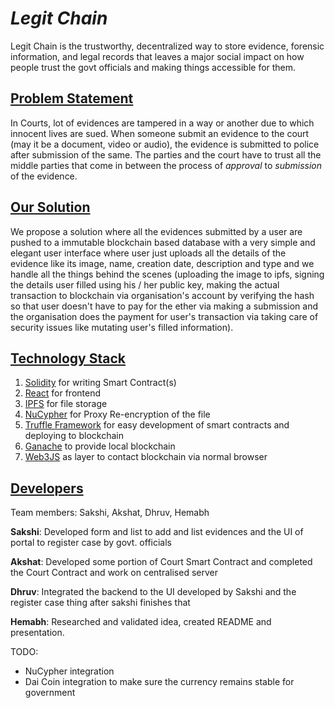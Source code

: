 # ***Legit Chain***

Legit Chain is the trustworthy, decentralized way to store evidence, forensic information, and legal records that leaves a major social impact on how people trust the govt officials and making things accessible for them.

## <u>Problem Statement</u>

<p>
In Courts, lot of evidences are tampered in a way or another due to which innocent lives are sued. When someone submit an evidence to the court (may it be a document, video or audio), the evidence is submitted to police after submission of the same. The parties and the court have to trust all the middle parties that come in between the process of <i>approval</i> to <i>submission</i> of the evidence.
</p>

## <u>Our Solution</u>
We propose a solution where all the evidences submitted by a user are pushed to a immutable blockchain based database with a very simple and elegant user interface where user just uploads all the details of the evidence like its image, name, creation date, description and type and we handle all the things behind the scenes (uploading the image to ipfs, signing the details user filled using his / her public key, making the actual transaction to blockchain via organisation's account by verifying the hash so that user doesn't have to pay for the ether via making a submission and the organisation does the payment for user's transaction via taking care of security issues like mutating user's filled information).

## <u>Technology Stack</u>
1. [Solidity](https://solidity.readthedocs.io/en/v0.4.24) for writing Smart Contract(s)
2. [React](https://reactjs.org) for frontend
3. [IPFS](https://ipfs.io/) for file storage
4. [NuCypher](https://www.nucypher.com/blockchain/) for Proxy Re-encryption of the file
5. [Truffle Framework](https://truffleframework.com/ganache) for easy development of smart contracts and deploying to blockchain
6. [Ganache](https://truffleframework.com/ganache) to provide local blockchain
7. [Web3JS](https://web3js.readthedocs.io/en/1.0/) as layer to contact blockchain via normal browser

## <u>Developers</u>
<p>
Team members: Sakshi, Akshat, Dhruv, Hemabh


<b>Sakshi</b>:
   Developed form and list to add and list evidences and the UI of portal to register case by govt. officials

<b>Akshat</b>:
   Developed some portion of Court Smart Contract and completed the Court Contract and work on centralised server

<b>Dhruv</b>:
   Integrated the backend to the UI developed by Sakshi and the register case thing after sakshi finishes that

<b>Hemabh</b>:
   Researched and validated idea, created README and presentation.    

</p>


TODO:

- NuCypher integration
- Dai Coin integration to make sure the currency remains stable for government